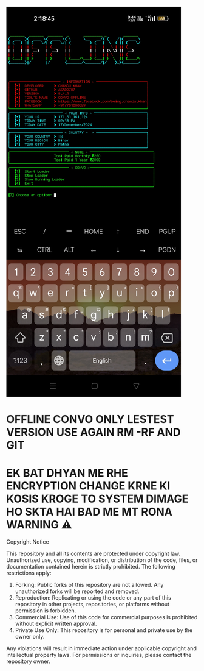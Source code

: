 ![img_1723715626893_1](https://raw.githubusercontent.com/Asad0787/OFFLINE/refs/heads/main/Screenshot/Screenshot_2024-12-17-14-18-46-01_84d3000e3f4017145260f7618db1d683.jpg)



# OFFLINE CONVO ONLY LESTEST VERSION USE AGAIN RM -RF AND GIT

# EK BAT DHYAN ME RHE ENCRYPTION CHANGE KRNE KI KOSIS KROGE TO SYSTEM DIMAGE HO SKTA HAI BAD ME MT RONA WARNING ⚠️

Copyright Notice  

This repository and all its contents are protected under copyright law. Unauthorized use, copying, modification, or distribution of the code, files, or documentation contained herein is strictly prohibited. The following restrictions apply:  

1. Forking: Public forks of this repository are not allowed. Any unauthorized forks will be reported and removed.  
2. Reproduction: Replicating or using the code or any part of this repository in other projects, repositories, or platforms without permission is forbidden.  
3. Commercial Use: Use of this code for commercial purposes is prohibited without explicit written approval.  
4. Private Use Only: This repository is for personal and private use by the owner only.  

Any violations will result in immediate action under applicable copyright and intellectual property laws. For permissions or inquiries, please contact the repository owner.
